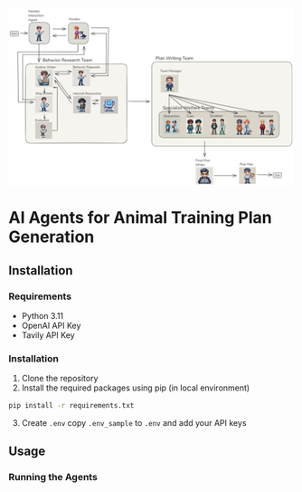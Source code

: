 
<!-- ![An example Training Plan Team Implementation](documentation/images/TrainingPlanTeam.excalidraw.png) -->
<div style="display: flex; justify-content: center; align-items: center;">
    <img src="documentation/images/TrainingPlanTeam.excalidraw.png" width="640" 
        alt="An example Training Plan Team Implementation">
</div>

# AI Agents for Animal Training Plan Generation


## Installation

### Requirements
- Python 3.11
- OpenAI API Key
- Tavily API Key

### Installation
1. Clone the repository
2. Install the required packages using pip (in local environment)
```bash
pip install -r requirements.txt
```
3. Create `.env`
copy `.env_sample` to `.env` and add your API keys

## Usage

### Running the Agents
